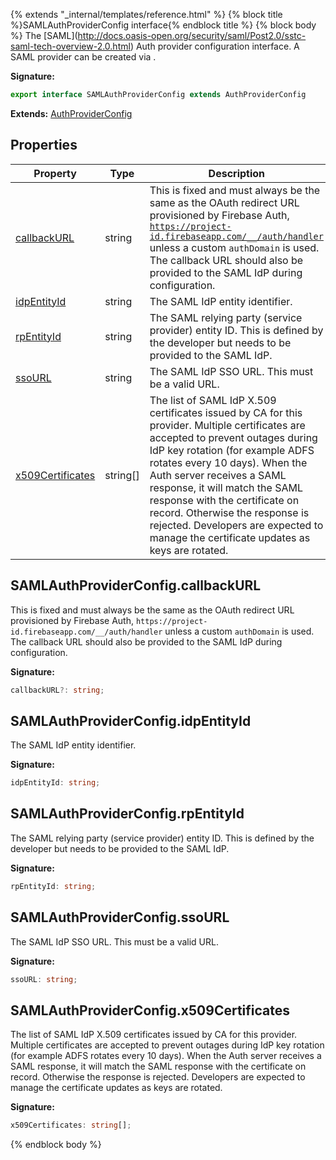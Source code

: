 {% extends "_internal/templates/reference.html" %}
{% block title %}SAMLAuthProviderConfig interface{% endblock title %}
{% block body %}
The \[SAML\](http://docs.oasis-open.org/security/saml/Post2.0/sstc-saml-tech-overview-2.0.html) Auth provider configuration interface. A SAML provider can be created via .

<b>Signature:</b>

```typescript
export interface SAMLAuthProviderConfig extends AuthProviderConfig 
```
<b>Extends:</b> [AuthProviderConfig](./firebase-admin.auth.authproviderconfig.md#authproviderconfig_interface)

## Properties

|  Property | Type | Description |
|  --- | --- | --- |
|  [callbackURL](./firebase-admin.auth.samlauthproviderconfig.md#samlauthproviderconfigcallbackurl) | string | This is fixed and must always be the same as the OAuth redirect URL provisioned by Firebase Auth, <code>https://project-id.firebaseapp.com/__/auth/handler</code> unless a custom <code>authDomain</code> is used. The callback URL should also be provided to the SAML IdP during configuration. |
|  [idpEntityId](./firebase-admin.auth.samlauthproviderconfig.md#samlauthproviderconfigidpentityid) | string | The SAML IdP entity identifier. |
|  [rpEntityId](./firebase-admin.auth.samlauthproviderconfig.md#samlauthproviderconfigrpentityid) | string | The SAML relying party (service provider) entity ID. This is defined by the developer but needs to be provided to the SAML IdP. |
|  [ssoURL](./firebase-admin.auth.samlauthproviderconfig.md#samlauthproviderconfigssourl) | string | The SAML IdP SSO URL. This must be a valid URL. |
|  [x509Certificates](./firebase-admin.auth.samlauthproviderconfig.md#samlauthproviderconfigx509certificates) | string\[\] | The list of SAML IdP X.509 certificates issued by CA for this provider. Multiple certificates are accepted to prevent outages during IdP key rotation (for example ADFS rotates every 10 days). When the Auth server receives a SAML response, it will match the SAML response with the certificate on record. Otherwise the response is rejected. Developers are expected to manage the certificate updates as keys are rotated. |

## SAMLAuthProviderConfig.callbackURL

This is fixed and must always be the same as the OAuth redirect URL provisioned by Firebase Auth, `https://project-id.firebaseapp.com/__/auth/handler` unless a custom `authDomain` is used. The callback URL should also be provided to the SAML IdP during configuration.

<b>Signature:</b>

```typescript
callbackURL?: string;
```

## SAMLAuthProviderConfig.idpEntityId

The SAML IdP entity identifier.

<b>Signature:</b>

```typescript
idpEntityId: string;
```

## SAMLAuthProviderConfig.rpEntityId

The SAML relying party (service provider) entity ID. This is defined by the developer but needs to be provided to the SAML IdP.

<b>Signature:</b>

```typescript
rpEntityId: string;
```

## SAMLAuthProviderConfig.ssoURL

The SAML IdP SSO URL. This must be a valid URL.

<b>Signature:</b>

```typescript
ssoURL: string;
```

## SAMLAuthProviderConfig.x509Certificates

The list of SAML IdP X.509 certificates issued by CA for this provider. Multiple certificates are accepted to prevent outages during IdP key rotation (for example ADFS rotates every 10 days). When the Auth server receives a SAML response, it will match the SAML response with the certificate on record. Otherwise the response is rejected. Developers are expected to manage the certificate updates as keys are rotated.

<b>Signature:</b>

```typescript
x509Certificates: string[];
```
{% endblock body %}
